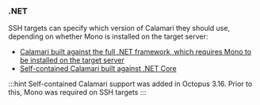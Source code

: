 ### .NET

SSH targets can specify which version of Calamari they should use, depending on whether Mono is installed on the target server:

- [Calamari built against the full .NET framework, which requires Mono to be installed on the target server](mono-calamari.md) 
- [Self-contained Calamari built against .NET Core](self-contained-calamari.md)

:::hint
Self-contained Calamari support was added in Octopus 3.16.
Prior to this, Mono was required on SSH targets
:::